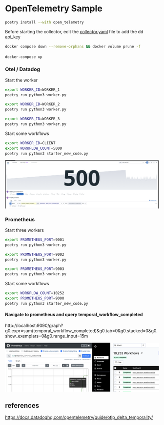 # OpenTelemetry Sample


``` bash
poetry install --with open_telemetry
```

Before starting the collector, edit the [collector.yaml](collector%2Fcollector.yaml) file to add the dd api_key


```bash
docker compose down --remove-orphans && docker volume prune -f

docker-compose up 

```

### Otel / Datadog


Start the worker

``` bash
export WORKER_ID=WORKER_1
poetry run python3 worker.py 
```

``` bash
export WORKER_ID=WORKER_2
poetry run python3 worker.py 
```

``` bash
export WORKER_ID=WORKER_3
poetry run python3 worker.py 
```

Start some workflows

``` bash
export WORKER_ID=CLIENT
export WORKFLOW_COUNT=5000
poetry run python3 starter_new_code.py
```

![Screenshot 2025-01-30 at 16.30.21.png](Screenshot%202025-01-30%20at%2016.30.21.png)


### Prometheus


Start three workers

``` bash
export PROMETHEUS_PORT=9001
poetry run python3 worker.py  
```

``` bash
export PROMETHEUS_PORT=9002
poetry run python3 worker.py  
```

``` bash
export PROMETHEUS_PORT=9003
poetry run python3 worker.py   
```

Start some workflows

``` bash
export WORKFLOW_COUNT=10252
export PROMETHEUS_PORT=9000
poetry run python3 starter_new_code.py
```

#### Navigate to prometheus and query temporal_workflow_completed

http://localhost:9090/graph?g0.expr=sum(temporal_workflow_completed)&g0.tab=0&g0.stacked=0&g0.show_exemplars=0&g0.range_input=15m

![Screenshot 2025-02-18 at 13.55.10.png](Screenshot%202025-02-18%20at%2013.55.10.png)



## references
https://docs.datadoghq.com/opentelemetry/guide/otlp_delta_temporality/


